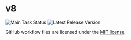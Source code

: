 ﻿# v8

![Main Task Status](https://github.com/cherryridge/dep_v8/actions/workflows/main.yml/badge.svg)
![Latest Release Version](https://img.shields.io/github/v/release/cherryridge/dep_v8)

GitHub workflow files are licensed under the [MIT license](https://github.com/cherryridge/dep_v8/blob/main/LICENSE).
